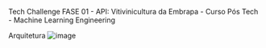 Tech Challenge FASE 01 - API: Vitivinicultura da Embrapa - Curso Pós Tech - Machine Learning Engineering

Arquitetura
![image](https://github.com/user-attachments/assets/c15e215e-adc2-4cc2-bbfb-b5b7582f8579)

